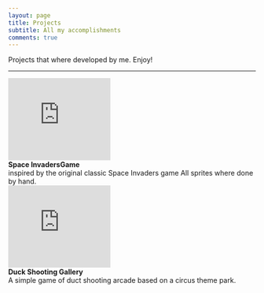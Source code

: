 ```yaml
---
layout: page
title: Projects
subtitle: All my accomplishments
comments: true
---
```


Projects that where developed by me. Enjoy!

---
<div class = "row">
  <div class="col-md-4"><iframe frameborder="0" src="https://itch.io/embed/417367" width="208" height="167"></iframe></div>
  <div class="col-md-8"><b>Space InvadersGame</b><br>inspired by the original classic Space Invaders game All sprites where done by hand.</div>
</div>
<div class = "row">
  <div class="col-md-4"><iframe frameborder="0" src="https://itch.io/embed/399208" width="208" height="167"></iframe></div>
  <div class="col-md-8"><b>Duck Shooting Gallery</b><br>A simple game of duct shooting arcade based on a circus theme park.</div>
</div>
